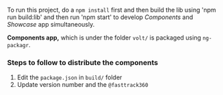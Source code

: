 To run this project, do a `npm install` first and then build the lib using 'npm run build:lib' and then run 'npm start' to develop 
*Components* and *Showcase* app simultaneously.

**Components app,** which is under the folder `volt/` is packaged 
using `ng-packagr`. 


### Steps to follow to distribute the components
1. Edit the `package.json` in `build/` folder
2. Update version number and the `@fasttrack360`
